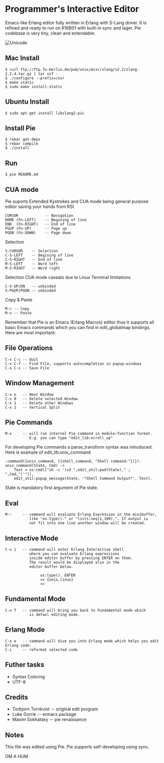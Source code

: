 Programmer's Interactive Editor
===============================

Emacs-like Erlang editor fully written in Erlang with S-Lang driver.
It is refined and ready to run on R16B01 with built-in sync and lager.
Pie codebase is very tiny, clean and extendable.

![Unicode](http://i.juick.com/photos-512/2505478.jpg)

Mac Install
-----------

    $ curl ftp://ftp.fu-berlin.de/pub/unix/misc/slang/v2.2/slang-2.2.4.tar.gz | tar xzf -
    $ ./configure --prefix=/usr
    $ make static
    $ sudo make install-static

Ubuntu Install
--------------

    $ sudo apt-get install libslang2-pic

Install Pie
-----------

    $ rebar get-deps
    $ rebar compile
    $ ./install

Run
---

    $ pie README.md

CUA mode
--------

Pie suports Extended Kystrokes and CUA mode being general purpose
editor saving your hands from RSI.

    CURSOR            -- Navigation
    HOME (Fn-LEFT)    -- Begining of line
    END  (Fn-RIGHT)   -- End of line
    PGUP (Fn-UP)      -- Page up
    PGDN (Fn-DOWN)    -- Page down

Selection
    
    S-CURSOR    -- Selection
    C-S-LEFT    -- Begining of line
    C-S-RIGHT   -- End of line
    M-S-LEFT    -- Word left
    M-S-RIGHT   -- Word right

Selection CUA mode caveats due to Linux Terminal limitations
    
    C-S-UP/DN   -- unbinded
    S-PGUP/PGDN -- unbinded
    
Copy & Paste

    M-c -- Copy
    M-v -- Paste

Remember that Pie is an Emacs (Erlang Macros) editor thus
it supports all basic Emacs commands which you can find
in edit_globalmap bindings. Here are most important:

File Operations
---------------

    C-x C-c -- Quit
    C-x C-f -- Find File, supports autocompletion in popup-windows
    C-x C-s -- Save File

Window Management
-----------------

    C-x o   -- Next Window
    C-x 0   -- Delete selected Window
    C-x 1   -- Delete other Windows
    C-x 2   -- Vertical Split 
    
Pie Commands
------------

    M-x     -- will run internal Pie command in module:function format.
               E.g. you can type "edit_lib:scroll_up"

For developing Pie commands a parse_transform syntax was introduced.
Here is example of edit_lib:unix_command

    -command({unix_command, [{shell_command, "Shell command:"}]}).
    unix_command(State, Cmd) ->
        Text = os:cmd(["sh -c '(cd ",edit_util:pwd(State)," ; ",Cmd,")'"]),
        edit_util:popup_message(State, '*Shell Command Output*', Text).

State is mandatory first argument of Pie state.

Eval
----

    M-:     -- command will evaluate Erlang Expression in the minibuffer,
               like "os:type()." or "lists:seq(1,100).". If output is
               not fit into one line another window will be created.

Interactive Mode
----------------

    C-x i   -- command will enter Erlang Interactive shell 
               where you can evaluate Erlang expressions 
               inside editor buffer by pressing ENTER on them.
               The result would be displayed also in the 
               editor buffer below.

                    os:type(). ENTER
                    => {unix,linux}
                    >>

Fundamental Mode
----------------

    C-x f   -- command will bring you back to Fundamental mode which
               is defaul editing mode.

Erlang Mode
-----------

    C-x e   -- command will dive you into Erlang mode which helps you edit Erlang code.
    C-i     -- reformat selected code

Futher tasks
------------

* Syntax Coloring
* UTF-8

Credits
-------

* Torbjorn Tornkvist -- original edit program
* Luke Gorrie -- ermacs package
* Maxim Sokhatsky -- pie renaissance

Notes
-----

This file was edited using Pie.
Pie supports self-developing using sync.

OM A HUM
